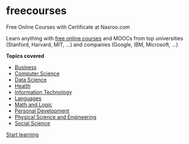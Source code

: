 # freecourses

Free Online Courses with Certificate at Nasroo.com 

Learn anything with <a href="https://nasroo.com">free online courses</a> and MOOCs from top universities (Stanford, Harvard, MIT, ...) 
and companies (Google, IBM, Microsoft, ...)

<strong>Topics covered</strong>
<ul>
<li><a href="https://nasroo.com/topic/business/">Business</a></li>
<li><a href="https://nasroo.com/topic/computer-science/">Computer Science</a></li>
<li><a href="https://nasroo.com/topic/data-science/">Data Science</a></li>
<li><a href="https://nasroo.com/topic/health/">Health</a></li>
<li><a href="https://nasroo.com/topic/information-technology/">Information Technology</a></li>
<li><a href="https://nasroo.com/topic/languages/">Languages</a></li>
<li><a href="https://nasroo.com/topic/math-and-logic/">Math and Logic</a></li>
<li><a href="https://nasroo.com/topic/personal-development/">Personal Development</a></li>
<li><a href="https://nasroo.com/topic/physical-science-and-engineering/">Physical Science and Engineering</a></li>
<li><a href="https://nasroo.com/topic/social-science/">Social Science</a></li>
</ul>

<a href="https://nasroo.com/courses/">Start learning</a>
